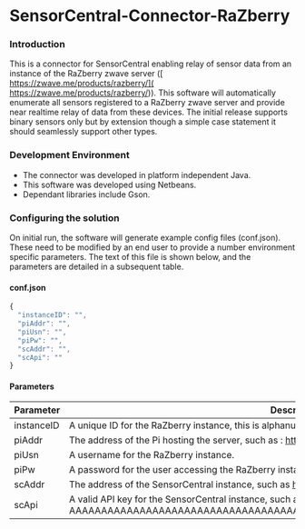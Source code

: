 # SensorCentral-Connector-RaZberry

### Introduction

This is a connector for SensorCentral enabling relay of sensor data from an instance of the RaZberry zwave server ([ https://zwave.me/products/razberry/]( https://zwave.me/products/razberry/)).
This software will automatically enumerate all sensors registered to a RaZberry zwave server and provide near realtime relay of data from these devices.
The initial release supports binary sensors only but by extension though a simple case statement it should seamlessly support other types.

### Development Environment

- The connector was developed in platform independent Java. 
- This software was developed using Netbeans. 
- Dependant libraries include Gson.

### Configuring the solution

On initial run, the software will generate example config files (conf.json). These need to be modified by an end user to provide a number environment specific parameters.
The text of this file is shown below, and the parameters are detailed in a subsequent table. 

#### conf.json

``` javascript
{
  "instanceID": "",
  "piAddr": "",
  "piUsn": "",
  "piPw": "",
  "scAddr": "",
  "scApi": ""
}
```

#### Parameters

Parameter  | Description
------------- | -------------
instanceID  | A unique ID for the RaZberry instance, this is alphanumeric and random such as Hs8dKSh69sd.
piAddr  | The address of the Pi hosting the server, such as : http://127.0.0.1:8083.
piUsn | A username for the RaZberry instance.
piPw | A password for the user accessing the RaZberry instance.
scAddr | The address of the SensorCentral instance, such as  https://HOSTSERVER.EXAMPLE/SensorCentral/REST/
scApi | A valid API key for the SensorCentral instance, such as: AAAAAAAAAAAAAAAAAAAAAAAAAAAAAAAAAAAAAAAAAAAAAAAAAAAAAAAAAAAAAAAAAAAAAAA
